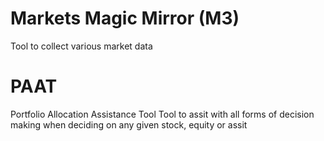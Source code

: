 # Markets Magic Mirror (M3)
Tool to collect various market data
# PAAT
Portfolio Allocation Assistance Tool
Tool to assit with all forms of decision making when deciding on any given stock, equity or assit
